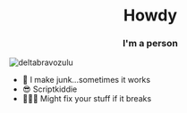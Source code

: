 <h1 align="center">Howdy</h1>
<h3 align="center">I'm a person</h3>

<p align="left"> <img src="https://komarev.com/ghpvc/?username=deltabravozulu&label=PROFILE+%20+%20+VIEWS+%20%20&style=flat-square&color=690420" alt="deltabravozulu" /> </p>

- 🎁 I make junk...sometimes it works
- 😎 Scriptkiddie
- 🧑🏻‍💻 Might fix your stuff if it breaks



<!--
**deltabravozulu/deltabravozulu** is a ✨ _special_ ✨ repository because its `README.md` (this file) appears on your GitHub profile.

Here are some ideas to get you started:

- 🔭 I’m currently working on ...
- 🌱 I’m currently learning ...
- 👯 I’m looking to collaborate on ...
- 🤔 I’m looking for help with ...
- 💬 Ask me about ...
- 📫 How to reach me: ...
- 😄 Pronouns: ...
- ⚡ Fun fact: ...
-->
